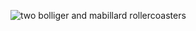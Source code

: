 ![two bolliger and mabillard rollercoasters](https://www.bolliger-mabillard.com/sites/default/files/styles/large-page-image/public/bolliger_site_pages_company.jpg?itok=JmnfAJ5j)
